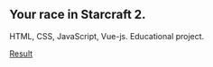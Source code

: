 Your race in Starcraft 2.
---
HTML, CSS, JavaScript, Vue-js.
Educational project.

[Result](https://kolibri0509.github.io/Starcraft_2/)
